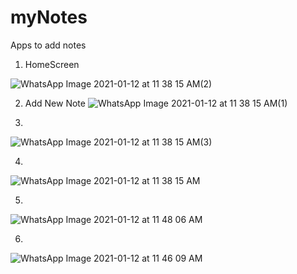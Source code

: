 # myNotes
Apps to add notes


1. HomeScreen

![WhatsApp Image 2021-01-12 at 11 38 15 AM(2)](https://user-images.githubusercontent.com/43025057/104276476-ee1df600-54ca-11eb-8eab-630fd608aed3.jpeg)

2. Add New Note
![WhatsApp Image 2021-01-12 at 11 38 15 AM(1)](https://user-images.githubusercontent.com/43025057/104276478-eeb68c80-54ca-11eb-854e-2e2c93b2d45c.jpeg)

3.
![WhatsApp Image 2021-01-12 at 11 38 15 AM(3)](https://user-images.githubusercontent.com/43025057/104276471-ec543280-54ca-11eb-8904-3abcdfb36ca4.jpeg)


4.
![WhatsApp Image 2021-01-12 at 11 38 15 AM](https://user-images.githubusercontent.com/43025057/104276482-ef4f2300-54ca-11eb-9c44-0ac28238d620.jpeg)


5.
![WhatsApp Image 2021-01-12 at 11 48 06 AM](https://user-images.githubusercontent.com/43025057/104277070-2b36b800-54cc-11eb-9ff0-288e39cfae02.jpeg)

6.
![WhatsApp Image 2021-01-12 at 11 46 09 AM](https://user-images.githubusercontent.com/43025057/104277075-2c67e500-54cc-11eb-9304-d430fb8e2481.jpeg)
